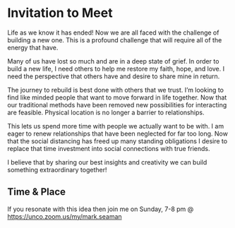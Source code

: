 # Invitation to Meet

Life as we know it has ended!   Now we are all faced with the challenge of building a new one. This is a profound challenge that will require all of the energy that have. 

Many of us have lost so much and are in a deep state of grief.  In order to build a new life, I need others to help me restore my faith, hope, and love.  I need the perspective that others have and desire to share mine in return.

The journey to rebuild is best done with others that we trust.  I’m looking to find like minded people that want to move forward in life together.  Now that our traditional methods have been removed new possibilities for interacting are feasible.  Physical location is no longer a barrier to relationships.

This lets us spend more time with people we actually want to be with.  I am eager to renew relationships that have been neglected for far too long.  Now that the social distancing has freed up many standing obligations I desire to replace that time investment into social connections with true friends.

I believe that by sharing our best insights and creativity we can build something extraordinary together!


## Time & Place

If you resonate with this idea then join me on Sunday, 7-8 pm @ https://unco.zoom.us/my/mark.seaman

